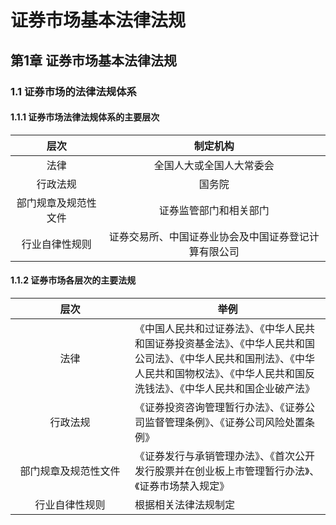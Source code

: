 # 证券市场基本法律法规
## 第1章 证券市场基本法律法规
### 1.1 证券市场的法律法规体系
#### 1.1.1 证券市场法律法规体系的主要层次
<table style="width:100%">
  <thead>
    <tr>
      <th style="text-align:center">层次</th>
      <th style="text-align:center">制定机构</th>
    </tr>
  </thead>
  <tbody>
    <tr>
      <td style="text-align:center">法律</td>
      <td style="text-align:center">全国人大或全国人大常委会</td>
    </tr>
    <tr>
      <td style="text-align:center">行政法规</td>
      <td style="text-align:center">国务院</td>
    </tr>
    <tr>
      <td style="text-align:center">部门规章及规范性文件</td>
      <td style="text-align:center">证券监管部门和相关部门</td>
    </tr>
    <tr>
      <td style="text-align:center">行业自律性规则</td>
      <td style="text-align:center">证券交易所、中国证券业协会及中国证券登记计算有限公司</td>
    </tr>
  </tbody>
</table>

#### 1.1.2 证券市场各层次的主要法规
<table style="width:100%">
  <thead>
    <tr>
      <th style="text-align:center;width:175px;">层次</th>
      <th style="text-align:center">举例</th>
    </tr>
  </thead>
  <tbody>
    <tr>
      <td style="text-align:center">法律</td>
      <td style="text-align:left">《中国人民共和过证券法》、《中华人民共和国证券投资基金法》、《中华人民共和国公司法》、《中华人民共和国刑法》、《中华人民共和国物权法》、《中华人民共和国反洗钱法》、《中华人民共和国企业破产法》</td>
    </tr>
    <tr>
      <td style="text-align:center">行政法规</td>
      <td style="text-align:left">《证券投资咨询管理暂行办法》、《证券公司监督管理条例》、《证券公司风险处置条例》</td>
    </tr>
    <tr>
      <td style="text-align:center">部门规章及规范性文件</td>
      <td style="text-align:left">《证券发行与承销管理办法》、《首次公开发行股票并在创业板上市管理暂行办法》、《证券市场禁入规定》</td>
    </tr>
    <tr>
      <td style="text-align:center">行业自律性规则</td>
      <td style="text-align:left">根据相关法律法规制定</td>
    </tr>
  </tbody>
</table>
